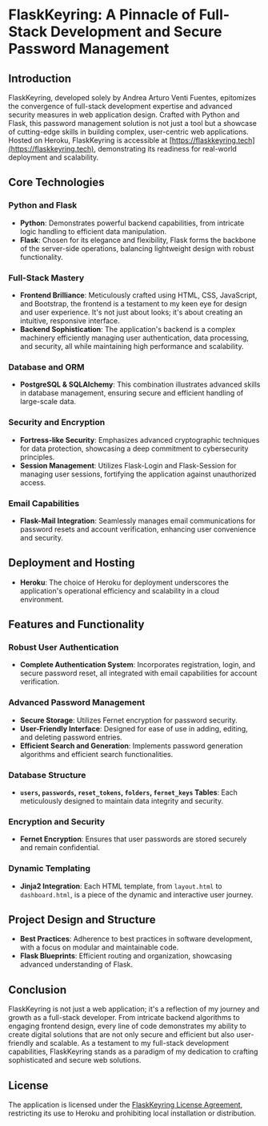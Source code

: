 # FlaskKeyring: A Pinnacle of Full-Stack Development and Secure Password Management

## Introduction

FlaskKeyring, developed solely by Andrea Arturo Venti Fuentes, epitomizes the convergence of full-stack development expertise and advanced security measures in web application design. Crafted with Python and Flask, this password management solution is not just a tool but a showcase of cutting-edge skills in building complex, user-centric web applications. Hosted on Heroku, FlaskKeyring is accessible at [https://flaskkeyring.tech](https://flaskkeyring.tech), demonstrating its readiness for real-world deployment and scalability.

## Core Technologies

### Python and Flask

-   **Python**: Demonstrates powerful backend capabilities, from intricate logic handling to efficient data manipulation.
-   **Flask**: Chosen for its elegance and flexibility, Flask forms the backbone of the server-side operations, balancing lightweight design with robust functionality.

### Full-Stack Mastery

-   **Frontend Brilliance**: Meticulously crafted using HTML, CSS, JavaScript, and Bootstrap, the frontend is a testament to my keen eye for design and user experience. It's not just about looks; it's about creating an intuitive, responsive interface.
-   **Backend Sophistication**: The application's backend is a complex machinery efficiently managing user authentication, data processing, and security, all while maintaining high performance and scalability.

### Database and ORM

-   **PostgreSQL & SQLAlchemy**: This combination illustrates advanced skills in database management, ensuring secure and efficient handling of large-scale data.

### Security and Encryption

-   **Fortress-like Security**: Emphasizes advanced cryptographic techniques for data protection, showcasing a deep commitment to cybersecurity principles.
-   **Session Management**: Utilizes Flask-Login and Flask-Session for managing user sessions, fortifying the application against unauthorized access.

### Email Capabilities

-   **Flask-Mail Integration**: Seamlessly manages email communications for password resets and account verification, enhancing user convenience and security.

## Deployment and Hosting

-   **Heroku**: The choice of Heroku for deployment underscores the application's operational efficiency and scalability in a cloud environment.

## Features and Functionality

### Robust User Authentication

-   **Complete Authentication System**: Incorporates registration, login, and secure password reset, all integrated with email capabilities for account verification.

### Advanced Password Management

-   **Secure Storage**: Utilizes Fernet encryption for password security.
-   **User-Friendly Interface**: Designed for ease of use in adding, editing, and deleting password entries.
-   **Efficient Search and Generation**: Implements password generation algorithms and efficient search functionalities.

### Database Structure

-   **`users`, `passwords`, `reset_tokens`, `folders`, `fernet_keys` Tables**: Each meticulously designed to maintain data integrity and security.

### Encryption and Security

-   **Fernet Encryption**: Ensures that user passwords are stored securely and remain confidential.

### Dynamic Templating

-   **Jinja2 Integration**: Each HTML template, from `layout.html` to `dashboard.html`, is a piece of the dynamic and interactive user journey.

## Project Design and Structure

-   **Best Practices**: Adherence to best practices in software development, with a focus on modular and maintainable code.
-   **Flask Blueprints**: Efficient routing and organization, showcasing advanced understanding of Flask.

## Conclusion

FlaskKeyring is not just a web application; it's a reflection of my journey and growth as a full-stack developer. From intricate backend algorithms to engaging frontend design, every line of code demonstrates my ability to create digital solutions that are not only secure and efficient but also user-friendly and scalable. As a testament to my full-stack development capabilities, FlaskKeyring stands as a paradigm of my dedication to crafting sophisticated and secure web solutions.

## License

The application is licensed under the [FlaskKeyring License Agreement](LICENSE), restricting its use to Heroku and prohibiting local installation or distribution.
